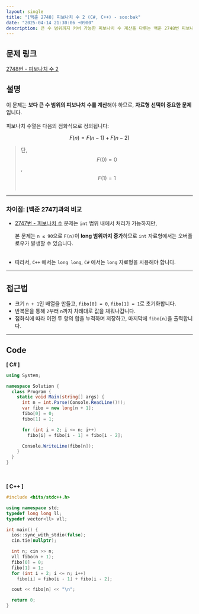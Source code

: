 ```yaml
---
layout: single
title: "[백준 2748] 피보나치 수 2 (C#, C++) - soo:bak"
date: "2025-04-14 21:30:06 +0900"
description: 큰 수 범위까지 커버 가능한 피보나치 수 계산을 다루는 백준 2748번 피보나치 수 2 문제의 C# 및 C++ 풀이와 해설
---
```


## 문제 링크
[2748번 - 피보나치 수 2](https://www.acmicpc.net/problem/2748)

## 설명
이 문제는 **보다 큰 수 범위의 피보나치 수를 계산**해야 하므로, **자료형 선택이 중요한 문제**입니다.<br>
<br>
피보나치 수열은 다음의 점화식으로 정의됩니다:<br>

$$
F(n) = F(n - 1) + F(n - 2)
$$

> 단, $$F(0) = 0$$ , $$F(1) = 1$$ <br>

---

### 차이점: [백준 2747]과의 비교

- [2747번 - 피보나치 수](https://www.acmicpc.net/problem/2747) 문제는 `int` 범위 내에서 처리가 가능하지만,  <br>

  본 문제는 `n ≤ 90`으로 `F(n)`이 **long 범위까지 증가**하므로 `int` 자료형에서는 오버플로우가 발생할 수 있습니다. <br>
  <br>
- 따라서, `C++` 에서는 `long long`, `C#` 에서는 `long` 자료형을 사용해야 합니다.

---

## 접근법

- 크기 `n + 1`인 배열을 만들고, `fibo[0] = 0`, `fibo[1] = 1`로 초기화합니다.
- 반복문을 통해 `2`부터 `n`까지 차례대로 값을 채워나갑니다.
- 점화식에 따라 이전 두 항의 합을 누적하며 저장하고, 마지막에 `fibo[n]`을 출력합니다.

---

## Code
<b>[ C# ] </b>
<br>

```csharp
using System;

namespace Solution {
  class Program {
    static void Main(string[] args) {
      int n = int.Parse(Console.ReadLine()!);
      var fibo = new long[n + 1];
      fibo[0] = 0;
      fibo[1] = 1;

      for (int i = 2; i <= n; i++)
        fibo[i] = fibo[i - 1] + fibo[i - 2];

      Console.WriteLine(fibo[n]);
    }
  }
}
```

<br><br>
<b>[ C++ ] </b>
<br>

```cpp
#include <bits/stdc++.h>

using namespace std;
typedef long long ll;
typedef vector<ll> vll;

int main() {
  ios::sync_with_stdio(false);
  cin.tie(nullptr);

  int n; cin >> n;
  vll fibo(n + 1);
  fibo[0] = 0;
  fibo[1] = 1;
  for (int i = 2; i <= n; i++)
    fibo[i] = fibo[i - 1] + fibo[i - 2];

  cout << fibo[n] << "\n";

  return 0;
}
```
